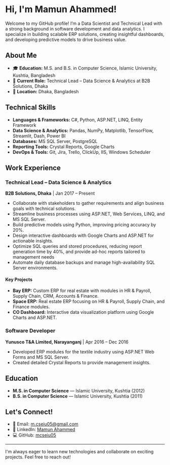 # Hi, I'm Mamun Ahammed!

Welcome to my GitHub profile! I’m a Data Scientist and Technical Lead with a strong background in software development and data analytics. I specialize in building scalable ERP solutions, creating insightful dashboards, and developing predictive models to drive business value.

## About Me

- 🎓 **Education:** M.S. and B.S. in Computer Science, Islamic University, Kushtia, Bangladesh  
- 💼 **Current Role:** Technical Lead – Data Science & Analytics at B2B Solutions, Dhaka  
- 📍 **Location:** Dhaka, Bangladesh  

## Technical Skills

- **Languages & Frameworks:** C#, Python, ASP.NET, LINQ, Entity Framework  
- **Data Science & Analytics:** Pandas, NumPy, Matplotlib, TensorFlow, Streamlit, Dash, Power BI  
- **Databases:** MS SQL Server, PostgreSQL  
- **Reporting Tools:** Crystal Reports, Google Charts  
- **DevOps & Tools:** Git, Jira, Trello, ClickUp, IIS, Windows Scheduler  

## Work Experience

### Technical Lead – Data Science & Analytics  
**B2B Solutions, Dhaka** | Jan 2017 – Present  

- Collaborate with stakeholders to gather requirements and align business goals with technical solutions.  
- Streamline business processes using ASP.NET, Web Services, LINQ, and MS SQL Server.  
- Build predictive models using Python, improving pricing accuracy by 20%.  
- Design interactive dashboards with Google Charts and ASP.NET for actionable insights.  
- Optimize SQL queries and stored procedures, reducing report generation time by 40%, and provide ad-hoc reports tailored to management needs  
- Automate daily database backups and manage high-availability SQL Server environments.

#### Key Projects  
- **Bay ERP:** Custom ERP for real estate with modules in HR & Payroll, Supply Chain, CRM, Accounts & Finance.  
- **Space ERP:** Real estate ERP focusing on HR & Payroll, Supply Chain, and Finance modules.  
- **CO Dashboard:** Interactive data visualization platform using Google Charts and ASP.NET.

### Software Developer  
**Yunusco T&A Limited, Narayanganj** | Apr 2016 – Dec 2016  

- Developed ERP modules for the textile industry using ASP.NET Web Forms and MS SQL Server.  
- Created detailed Crystal Reports to provide management insights.  

## Education

- **M.S. in Computer Science** — Islamic University, Kushtia (2012)  
- **B.S. in Computer Science** — Islamic University, Kushtia (2011)  

## Let's Connect!

- 📧 Email: [m.cseiu05@gmail.com](mailto:m.cseiu05@gmail.com)  
- 🔗 LinkedIn: [Mamun Ahammed](https://www.linkedin.com/in/mamun-ahammed-32b0b9b9/)  
- 💻 GitHub: [mcseiu05](https://github.com/mcseiu05)  

---

I'm always eager to learn new technologies and collaborate on exciting projects. Feel free to reach out!


